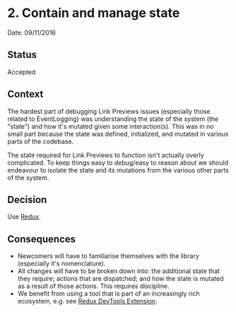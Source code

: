 # 2. Contain and manage state

Date: 09/11/2016

## Status

Accepted

## Context

The hardest part of debugging Link Previews issues (especially those related to
EventLogging) was understanding the state of the system (the "state") and how
it's mutated given some interaction(s). This was in no small part because the
state was defined, initialized, and mutated in various parts of the codebase.

The state required for Link Previews to function isn't actually overly
complicated. To keep things easy to debug/easy to reason about we should
endeavour to isolate the state and its mutations from the various other parts of
the system.

## Decision

Use [Redux](http://redux.js.org).

## Consequences

* Newcomers will have to familiarise themselves with the library (especially
  it's nomenclature).
* All changes will have to be broken down into: the additional state that they
  require; actions that are dispatched; and how the state is mutated as a result
  of those actions. This requires discipline.
* We benefit from using a tool that is part of an increasingly rich ecosystem,
  e.g. see [Redux DevTools Extension](https://github.com/zalmoxisus/redux-devtools-extension).
